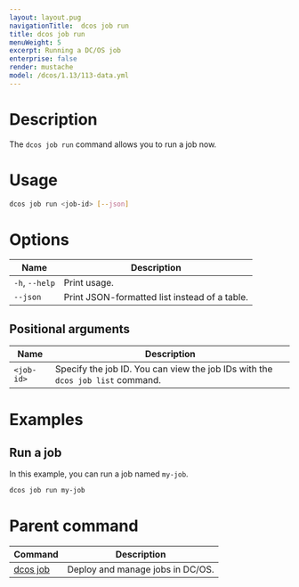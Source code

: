 ```yaml
---
layout: layout.pug
navigationTitle:  dcos job run
title: dcos job run
menuWeight: 5
excerpt: Running a DC/OS job
enterprise: false
render: mustache
model: /dcos/1.13/113-data.yml
---
```




# Description
The `dcos job run` command allows you to run a job now.

# Usage

```bash
dcos job run <job-id> [--json]
```

# Options

| Name |  Description |
|---------|-------------|
|`-h`, `--help` |   Print usage. |
| `--json` | Print JSON-formatted list instead of a table.  |


## Positional arguments

| Name |  Description |
|---------|-------------|
| `<job-id>`   |   Specify the job ID. You can view the job IDs with the `dcos job list` command.|


# Examples

## Run a job

In this example, you can run a job named `my-job`.

```bash
dcos job run my-job
```

# Parent command

| Command | Description |
|---------|-------------|
| [dcos job](/1.13/cli/command-reference/dcos-job/) |  Deploy and manage jobs in DC/OS. |
